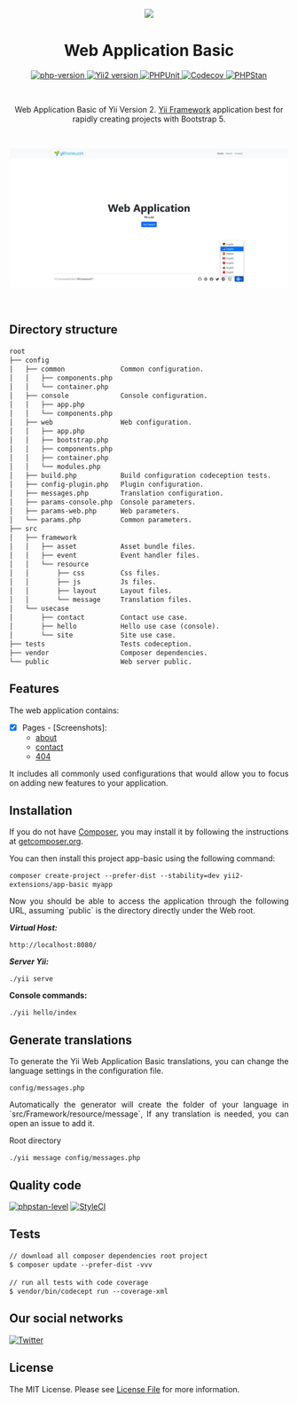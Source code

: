 <p align="center">
    <a href="https://github.com/yii2-extensions/debug" target="_blank">
        <img src="https://www.yiiframework.com/image/yii_logo_light.svg" height="100px;">
    </a>
    <h1 align="center">Web Application Basic</h1>
</p>

<p align="center">
    <a href="https://www.php.net/releases/8.2/en.php" target="_blank">
        <img src="https://img.shields.io/badge/PHP-%3E%3D8.2-787CB5" alt="php-version">
    </a>
    <a href="https://github.com/yiisoft/yii2/tree/22.0" target="_blank">
        <img src="https://img.shields.io/badge/Yii2%20-22-blue" alt="Yii2 version">
    </a>
    <a href="https://github.com/yii2-extensions/app-basic/actions/workflows/build.yml" target="_blank">
        <img src="https://github.com/yii2-extensions/app-basic/actions/workflows/build.yml/badge.svg" alt="PHPUnit">
    </a>
    <a href="https://codecov.io/gh/yii2-extensions/app-basic" target="_blank">
        <img src="https://codecov.io/gh/yii2-extensions/app-basic/graph/badge.svg?token=zcXbeTspxy" alt="Codecov">
    </a>
    <a href="https://github.com/yii2-extensions/app-basic/actions/workflows/static.yml" target="_blank">
        <img src="https://github.com/yii2-extensions/app-basic/actions/workflows/static.yml/badge.svg" alt="PHPStan">
    </a>        
</p>

</br>

<p align="center">
Web Application Basic of Yii Version 2. <a href="http://www.yiiframework.com/" title="Yii Framework" target="_blank">Yii Framework</a> application best for rapidly creating projects with Bootstrap 5.
</p>

</br>

![app-basic](docs/home.png)

</br>

## Directory structure

```text
root
├── config                  
│   ├── common              Common configuration.
│   │   ├── components.php  
│   │   └── container.php   
│   ├── console             Console configuration.
│   │   ├── app.php
│   │   └── components.php     
│   ├── web                 Web configuration.
│   │   ├── app.php
│   │   ├── bootstrap.php    
│   │   ├── components.php
│   │   ├── container.php
│   │   └── modules.php 
│   ├── build.php           Build configuration codeception tests.
│   ├── config-plugin.php   Plugin configuration.
│   ├── messages.php        Translation configuration.
│   ├── params-console.php  Console parameters.
│   ├── params-web.php      Web parameters.
│   └── params.php          Common parameters.
├── src             
│   ├── framework 
│   │   ├── asset           Asset bundle files.
│   │   ├── event           Event handler files.
│   │   └── resource 
│   │       ├── css         Css files.
│   │       ├── js          Js files.
│   │       ├── layout      Layout files.
│   │       └── message     Translation files.
│   └── usecase
│       ├── contact         Contact use case.
│       ├── hello           Hello use case (console).
│       └── site            Site use case.
├── tests                   Tests codeception.
├── vendor                  Composer dependencies.
└── public                  Web server public.
```

## Features

The web application contains:

- [x] Pages - [Screenshots]:
    - [about](docs/about.png)
    - [contact](docs/contact.png)
    - [404](docs/404.png)

<p align="justify">
It includes all commonly used configurations that would allow you to focus on adding new
features to your application.
</P>

## Installation

<p align="justify">
If you do not have <a href="http://getcomposer.org/" title="Composer" target="_blank">Composer</a>, you may install it by following the instructions at <a href="http://getcomposer.org/doc/00-intro.md#installation-nix" title="getcomposer.org" target="_blank">getcomposer.org</a>.
</p>

You can then install this project app-basic using the following command:

```shell
composer create-project --prefer-dist --stability=dev yii2-extensions/app-basic myapp
```

<p align="justify">
Now you should be able to access the application through the following URL, assuming `public` is the directory
directly under the Web root.
</p>

__*Virtual Host:*__

```
http://localhost:8080/
```

__*Server Yii:*__

```shell
./yii serve
```

__Console commands:__

```shell
./yii hello/index
```

## Generate translations

<p align="justify">
To generate the Yii Web Application Basic translations, you can change the language settings in the configuration file.
<p>

```
config/messages.php
```

<p align="justify">
 Automatically the generator will create the folder of your language in `src/Framework/resource/message`,
 If any translation is needed, you can open an issue to add it.
</p>

Root directory

```
./yii message config/messages.php
```

## Quality code

[![phpstan-level](https://img.shields.io/badge/PHPStan%20level-9-blue)](https://github.com/yii2-extensions/app-basic/actions/workflows/static.yml)
[![StyleCI](https://github.styleci.io/repos/698621511/shield?branch=main)](https://github.styleci.io/repos/698621511?branch=main)

## Tests

~~~
// download all composer dependencies root project
$ composer update --prefer-dist -vvv

// run all tests with code coverage
$ vendor/bin/codecept run --coverage-xml
~~~

## Our social networks

[![Twitter](https://img.shields.io/badge/twitter-follow-1DA1F2?logo=twitter&logoColor=1DA1F2&labelColor=555555?style=flat)](https://twitter.com/Terabytesoftw)

## License

The MIT License. Please see [License File](LICENSE.md) for more information.
